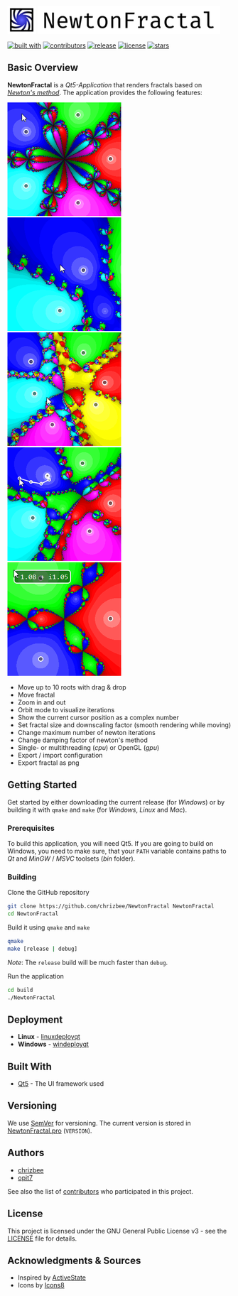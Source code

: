 ![Icon](resources/icons/Illustrator/icon64.png) ![Name](resources/icons/Illustrator/name64.png)

[![built with](https://img.shields.io/badge/built%20with-Qt-41cd52.svg)](https://www.qt.io/) [![contributors](https://img.shields.io/github/contributors/chrizbee/NewtonFractal.svg)](https://GitHub.com/chrizbee/NewtonFractal/graphs/contributors/) [![release](https://img.shields.io/github/release/chrizbee/NewtonFractal.svg)](https://GitHub.com/chrizbee/NewtonFractal/releases/)  [![license](https://img.shields.io/github/license/chrizbee/NewtonFractal.svg)](https://github.com/chrizbee/NewtonFractal/blob/master/LICENSE) [![stars](https://img.shields.io/github/stars/chrizbee/NewtonFractal.svg?color=ffdd00)](https://GitHub.com/chrizbee/NewtonFractal/stargazers/)

## Basic Overview
**NewtonFractal** is a *Qt5-Application* that renders fractals based on [*Newton's method*](https://en.wikipedia.org/wiki/Newton%27s_method). The application provides the following features:

![roots](resources/images/roots.gif) ![move](resources/images/move.gif) ![zoom](resources/images/zoom.gif) ![orbit](resources/images/orbit.gif) ![position](resources/images/position.gif) 

- Move up to 10 roots with drag & drop
- Move fractal
- Zoom in and out
- Orbit mode to visualize iterations
- Show the current cursor position as a complex number
- Set fractal size and downscaling factor (smooth rendering while moving)
- Change maximum number of newton iterations
- Change damping factor of newton's method
- Single- or multithreading (*cpu*) or OpenGL (*gpu*)
- Export / import configuration
- Export fractal as png

## Getting Started

Get started by either downloading the current release (for *Windows*) or by building it with `qmake` and `make` (for *Windows*, *Linux* and *Mac*).

### Prerequisites

To build this application, you will need Qt5. If you are going to build on Windows, you need to make sure, that your `PATH` variable contains paths to *Qt* and *MinGW* / *MSVC* toolsets (*bin* folder).

### Building

Clone the GitHub repository
```bash
git clone https://github.com/chrizbee/NewtonFractal NewtonFractal
cd NewtonFractal
```

Build it using `qmake` and `make`
```bash
qmake
make [release | debug]
```
*Note*: The `release` build will be much faster than `debug`.

Run the application
```bash
cd build
./NewtonFractal
```

## Deployment

- **Linux** - [linuxdeployqt](https://github.com/probonopd/linuxdeployqt)
- **Windows** - [windeployqt](https://doc.qt.io/qt-5/windows-deployment.html)

## Built With

* [Qt5](https://www.qt.io/) - The UI framework used

## Versioning

We use [SemVer](http://semver.org/) for versioning. The current version is stored in [NewtonFractal.pro](NewtonFractal.pro) (`VERSION`).

## Authors

- [chrizbee](https://github.com/chrizbee)
- [opit7](https://github.com/opit7)

See also the list of [contributors](https://github.com/chrizbee/NewtonFractal/contributors) who participated in this project.

## License

This project is licensed under the GNU General Public License v3 - see the [LICENSE](LICENSE) file for details.

## Acknowledgments & Sources

- Inspired by [ActiveState](http://code.activestate.com/recipes/577166-newton-fractals/)
- Icons by [Icons8](https://icons8.com/)
